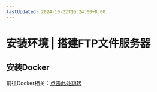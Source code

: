```yaml
---
lastUpdated: 2024-10-22T16:24:00+8:00
---
```


# 安装环境 | 搭建FTP文件服务器

## 安装Docker

前往Docker相关：[点击此处跳转](/Docker/)